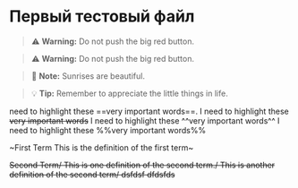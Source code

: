 # Первый тестовый файл

> :warning: **Warning:** Do not push the big red button.

> :warning: **Warning:** Do not push the big red button.

> :memo: **Note:** Sunrises are beautiful.

> :bulb: **Tip:** Remember to appreciate the little things in life.

need to highlight these ==very important words==.
I need to highlight these ~~very important words~~
I need to highlight these ^^very important words^^
I need to highlight these %%very important words%%
 
~First Term
This is the definition of the first term~

~~Second Term/
This is one definition of the second term./
This is another definition of the second term/
dsfdsf
dfdsfds~~